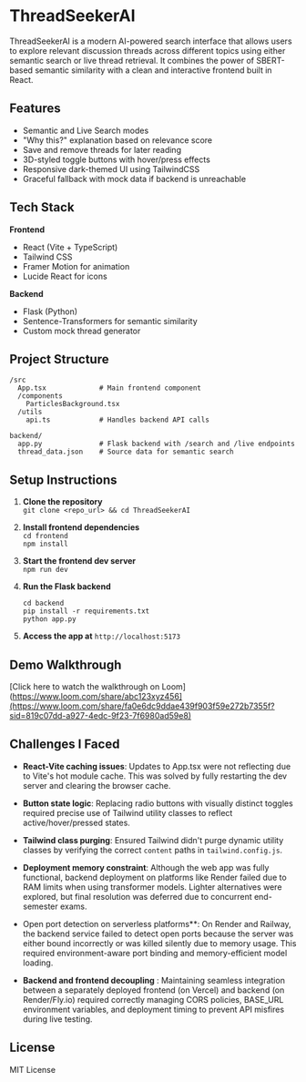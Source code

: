 
# ThreadSeekerAI

ThreadSeekerAI is a modern AI-powered search interface that allows users to explore relevant discussion threads across different topics using either semantic search or live thread retrieval. It combines the power of SBERT-based semantic similarity with a clean and interactive frontend built in React.

## Features

- Semantic and Live Search modes
- "Why this?" explanation based on relevance score
- Save and remove threads for later reading
- 3D-styled toggle buttons with hover/press effects
- Responsive dark-themed UI using TailwindCSS
- Graceful fallback with mock data if backend is unreachable

## Tech Stack

**Frontend**
- React (Vite + TypeScript)
- Tailwind CSS
- Framer Motion for animation
- Lucide React for icons

**Backend**
- Flask (Python)
- Sentence-Transformers for semantic similarity
- Custom mock thread generator

## Project Structure

```
/src
  App.tsx             # Main frontend component
  /components
    ParticlesBackground.tsx
  /utils
    api.ts            # Handles backend API calls

backend/
  app.py              # Flask backend with /search and /live endpoints
  thread_data.json    # Source data for semantic search
```

## Setup Instructions

1. **Clone the repository**  
   `git clone <repo_url> && cd ThreadSeekerAI`

2. **Install frontend dependencies**  
   `cd frontend`  
   `npm install`

3. **Start the frontend dev server**  
   `npm run dev`

4. **Run the Flask backend**
   ```
   cd backend
   pip install -r requirements.txt
   python app.py
   ```

5. **Access the app at** `http://localhost:5173`

## Demo Walkthrough

[Click here to watch the walkthrough on Loom](https://www.loom.com/share/abc123xyz456](https://www.loom.com/share/fa0e6dc9ddae439f903f59e272b7355f?sid=819c07dd-a927-4edc-9f23-7f6980ad59e8)


## Challenges I Faced

- **React-Vite caching issues**: Updates to App.tsx were not reflecting due to Vite's hot module cache. This was solved by fully restarting the dev server and clearing the browser cache.

- **Button state logic**: Replacing radio buttons with visually distinct toggles required precise use of Tailwind utility classes to reflect active/hover/pressed states.

- **Tailwind class purging**: Ensured Tailwind didn't purge dynamic utility classes by verifying the correct `content` paths in `tailwind.config.js`.

- **Deployment memory constraint**: Although the web app was fully functional, backend deployment on platforms like Render failed due to RAM limits when using transformer models. Lighter alternatives were explored, but final resolution was deferred due to concurrent end-semester exams.

- Open port detection on serverless platforms**: On Render and Railway, the backend service failed to detect open ports because the server was either bound incorrectly or was killed silently due to memory usage. This required environment-aware port binding and memory-efficient model loading.

- **Backend and frontend decoupling** : Maintaining seamless integration between a separately deployed frontend (on Vercel) and backend (on Render/Fly.io) required correctly managing CORS policies, BASE_URL environment variables, and deployment timing to prevent API misfires during live testing.
## License

MIT License
